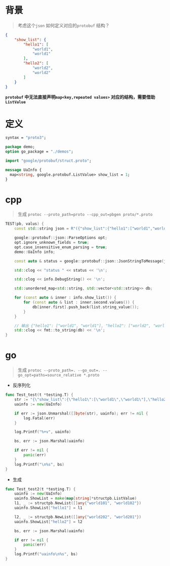 # 背景

> 考虑这个`json` 如何定义对应的`protobuf` 结构？

```json
{
    "show_list": {
        "hello1": [
            "world1",
            "world1"
        ],
        "hello2": [
            "world2",
            "world2"
        ]
    }
}
```

**`protobuf` 中无法直接声明`map<key,repeated values>` 对应的结构，需要借助`ListValue`**

# 定义

```protobuf
syntax = "proto3";

package demo;
option go_package = "./demos";

import "google/protobuf/struct.proto";

message UaInfo {
  map<string, google.protobuf.ListValue> show_list = 1;
}

```

# cpp 

> 生成 `protoc --proto_path=proto --cpp_out=pbgen proto/*.proto`

```cpp
TEST(pb, valus) {
    const std::string json = R"({"show_list":{"hello1":["world1","world1"],"hello2":["world2","world2"]}})";

    google::protobuf::json::ParseOptions opt;
    opt.ignore_unknown_fields = true;
    opt.case_insensitive_enum_parsing = true;
    demo::UaInfo info;

    const auto & status = google::protobuf::json::JsonStringToMessage(json, &info, opt);

    std::clog << "status " << status << '\n';

    std::clog << info.DebugString() << '\n';

    std::unordered_map<std::string, std::vector<std::string>> db;

    for (const auto & inner : info.show_list()) {
        for (const auto & list : inner.second.values()) {
            db[inner.first].push_back(list.string_value());
        }
    }

    // 输出 {"hello1": ["world1", "world1"], "hello2": ["world2", "world2"]}
    std::clog << fmt::to_string(db) << '\n';
}
```

# go

> 生成 `protoc --proto_path=. --go_out=. --go_opt=paths=source_relative *.proto`

- 反序列化

```go
func Test_test(t *testing.T) {
	str := "{\"show_list\":{\"hello1\":[\"world1\",\"world1\"],\"hello2\":[\"world2\",\"world2\"]}}"
	uainfo := new(UaInfo)

	if err := json.Unmarshal([]byte(str), uainfo); err != nil {
		log.Fatal(err)
	}

	log.Printf("%+v", uainfo)

	bs, err := json.Marshal(uainfo)

	if err != nil {
		panic(err)
	}
	log.Printf("\n%s", bs)
}

```

- 生成

```go
func Test_test2(t *testing.T) {
	uainfo := new(UaInfo)
	uainfo.ShowList = make(map[string]*structpb.ListValue)
	l1, _ := structpb.NewList([]any{"world101", "world102"})
	uainfo.ShowList["hello1"] = l1

	l2, _ := structpb.NewList([]any{"world202", "world201"})
	uainfo.ShowList["hello2"] = l2

	bs, err := json.Marshal(uainfo)

	if err != nil {
		panic(err)
	}
	log.Printf("uainfo\n%s", bs)
}
```
